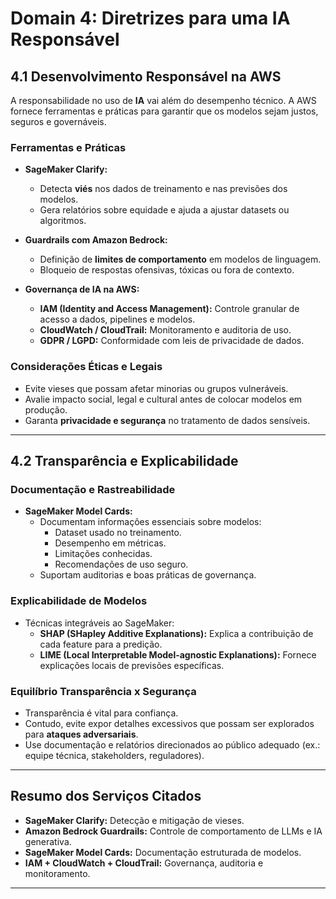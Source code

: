 # Domain 4: Diretrizes para uma IA Responsável

## 4.1 Desenvolvimento Responsável na AWS

A responsabilidade no uso de **IA** vai além do desempenho técnico. A AWS fornece ferramentas e práticas para garantir que os modelos sejam justos, seguros e governáveis.

### Ferramentas e Práticas
- **SageMaker Clarify:**  
  - Detecta **viés** nos dados de treinamento e nas previsões dos modelos.  
  - Gera relatórios sobre equidade e ajuda a ajustar datasets ou algoritmos.  

- **Guardrails com Amazon Bedrock:**  
  - Definição de **limites de comportamento** em modelos de linguagem.  
  - Bloqueio de respostas ofensivas, tóxicas ou fora de contexto.  

- **Governança de IA na AWS:**  
  - **IAM (Identity and Access Management):** Controle granular de acesso a dados, pipelines e modelos.  
  - **CloudWatch / CloudTrail:** Monitoramento e auditoria de uso.  
  - **GDPR / LGPD:** Conformidade com leis de privacidade de dados.  

### Considerações Éticas e Legais
- Evite vieses que possam afetar minorias ou grupos vulneráveis.  
- Avalie impacto social, legal e cultural antes de colocar modelos em produção.  
- Garanta **privacidade e segurança** no tratamento de dados sensíveis.  

---

## 4.2 Transparência e Explicabilidade

### Documentação e Rastreabilidade
- **SageMaker Model Cards:**  
  - Documentam informações essenciais sobre modelos:  
    - Dataset usado no treinamento.  
    - Desempenho em métricas.  
    - Limitações conhecidas.  
    - Recomendações de uso seguro.  
  - Suportam auditorias e boas práticas de governança.  

### Explicabilidade de Modelos
- Técnicas integráveis ao SageMaker:  
  - **SHAP (SHapley Additive Explanations):** Explica a contribuição de cada feature para a predição.  
  - **LIME (Local Interpretable Model-agnostic Explanations):** Fornece explicações locais de previsões específicas.  

### Equilíbrio Transparência x Segurança
- Transparência é vital para confiança.  
- Contudo, evite expor detalhes excessivos que possam ser explorados para **ataques adversariais**.  
- Use documentação e relatórios direcionados ao público adequado (ex.: equipe técnica, stakeholders, reguladores).  

---

## Resumo dos Serviços Citados

- **SageMaker Clarify:** Detecção e mitigação de vieses.  
- **Amazon Bedrock Guardrails:** Controle de comportamento de LLMs e IA generativa.  
- **SageMaker Model Cards:** Documentação estruturada de modelos.  
- **IAM + CloudWatch + CloudTrail:** Governança, auditoria e monitoramento.  

---
